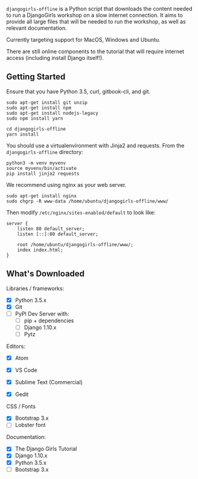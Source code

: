 `djangogirls-offline` is a Python script that downloads the content needed to run a DjangoGirls workshop on a slow internet connection.
It aims to provide all large files that will be needed to run the workshop, as well as relevant documentation.

Currently targeting support for MacOS, Windows and Ubuntu.

There are still online components to the tutorial that will require internet access (including install Django itself!).


## Getting Started

Ensure that you have Python 3.5, curl, gitbook-cli, and git.

```
sudo apt-get install git unzip
sudo apt-get install npm
sudo apt-get install nodejs-legacy
sudo npm install yarn

cd djangogirls-offline
yarn install
```

You should use a virtualenvironment with Jinja2 and requests.
From the `djangogirls-offline` directory:

```
python3 -m venv myvenv
source myvenv/bin/activate
pip install jinja2 requests
```

We recommend using nginx as your web server.

```
sudo apt-get install nginx
sudo chgrp -R www-data /home/ubuntu/djangogirls-offline/www/
```

Then modify `/etc/nginx/sites-enabled/default` to look like:

```
server {
    listen 80 default_server;
    listen [::]:80 default_server;

    root /home/ubuntu/djangogirls-offline/www/;
    index index.html;
}
```

## What's Downloaded

Libraries / frameworks:

- [x] Python 3.5.x
- [x] Git
- [ ] PyPI Dev Server with:
    - [ ] pip + dependencies
    - [ ] Django 1.10.x
    - [ ] Pytz

Editors:

- [x] Atom
- [x] VS Code
- [x] Sublime Text (Commercial)
- [x] Gedit


CSS / Fonts

- [x] Bootstrap 3.x
- [ ] Lobster font

Documentation:

- [x] The Django Girls Tutorial
- [x] Django 1.10.x
- [x] Python 3.5.x
- [ ] Bootstrap 3.x
